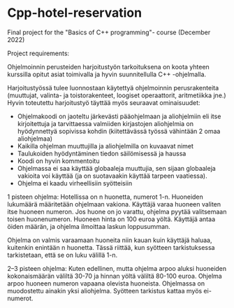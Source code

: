 # Cpp-hotel-reservation
Final project for the "Basics of C++ programming"- course (December 2022)

Project requirements:

Ohjelmoinnin perusteiden harjoitustyön tarkoituksena on koota yhteen kurssilla opitut asiat toimivalla ja hyvin suunnitellulla C++ -ohjelmalla.

Harjoitustyössä tulee luonnostaan käytettyä ohjelmoinnin perusrakenteita (muuttujat, valinta- ja toistorakenteet, loogiset operaattorit, aritmetiikka jne.) Hyvin toteutettu harjoitustyö täyttää myös seuraavat ominaisuudet:

- Ohjelmakoodi on jaoteltu järkevästi pääohjelmaan ja aliohjelmiin eli itse kirjoitettuja ja tarvittaessa valmiiden kirjastojen 
aliohjelmia on hyödynnettyä sopivissa kohdin (kiitettävässä työssä vähintään 2 omaa aliohjelmaa)
- Kaikilla ohjelman muuttujilla ja aliohjelmilla on kuvaavat nimet
- Taulukoiden hyödyntäminen tiedon säilömisessä ja haussa
- Koodi on hyvin kommentoitu
- Ohjelmassa ei saa käyttää globaaleja muuttujia, sen sijaan globaaleja vakioita voi käyttää (ja on suotavaakin käyttää tarpeen vaatiessa).
- Ohjelma ei kaadu virheellisiin syötteisiin
    
1 pisteen ohjelma:
Hotellissa on n huonetta, numerot 1-n. Huoneiden lukumäärä määritetään ohjelmaan vakiona. Käyttäjä varaa huoneen valiten itse huoneen numeron. Jos huone on jo varattu, ohjelma pyytää valitsemaan toisen huonenumeron. Huoneen hinta on 100 euroa yöltä. Käyttäjä antaa öiden määrän, ja ohjelma ilmoittaa laskun loppusumman.

Ohjelma on valmis varaamaan huoneita niin kauan kuin käyttäjä haluaa, kuitenkin enintään n huonetta. Tässä riittää, kun syötteen tarkistuksessa tarkistetaan, että se on luku välillä 1-n.

2–3 pisteen ohjelma:
Kuten edellinen, mutta ohjelma arpoo aluksi huoneiden kokonaismäärän väliltä 30-70 ja hinnan yöltä väliltä 80-100 euroa. Ohjelma arpoo huoneen numeron vapaana olevista huoneista. Ohjelmassa on muodostettu ainakin yksi aliohjelma. Syötteen tarkistus kattaa myös ei-numerot.
